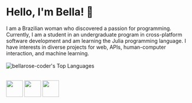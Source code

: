 # Hello, I'm Bella! 💮
I am a Brazilian woman who discovered a passion for programming. Currently, I am a student in an undergraduate program in cross-platform software development and am learning the Julia programming language. I have interests in diverse projects for web, APIs, human-computer interaction, and machine learning.
<br><br>
![bellarose-coder's Top Languages](https://github-readme-stats.vercel.app/api/top-langs/?username=bellarose-coder&theme=radical&show_icons=true&hide_border=false&layout=compact)

<div style="display: inline_block"><br>
<img width="45px" height="45px" src="https://camo.githubusercontent.com/8c6ace29ef40beb8b11d297a0a012af16163ec953de3ac966fbf17e99339d907/68747470733a2f2f7374617469632d30302e69636f6e6475636b2e636f6d2f6173736574732e30302f6a756c69612d69636f6e2d3130323478313032342d626e753079736b382e706e67">
<img width="45px" height="45px" src="https://cdn.iconscout.com/icon/free/png-512/free-html-59-225995.png?f=webp&w=256">
  <img width="45px" height="45px" src="https://cdn.iconscout.com/icon/free/png-512/free-css-38-226095.png?f=webp&w=256">

</div>
